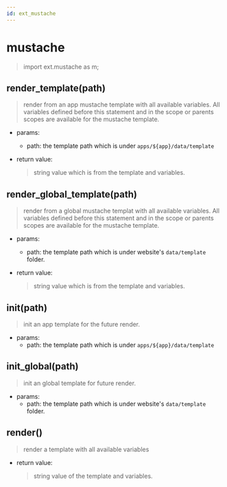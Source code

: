 ```yaml
---
id: ext_mustache
---
```

# mustache
> import ext.mustache as m;

## render_template(path)
> render from an app mustache template with all available variables. All variables defined before this statement and in the scope or parents scopes are available for the mustache template.

- params:
  - path: the template path which is under `apps/${app}/data/template`

- return value:
  > string value which is from the template and variables.


## render_global_template(path)
> render from a global mustache templat with all available variables. All variables defined before this statement and in the scope or parents scopes are available for the mustache template.

- params:
  - path: the template path which is under website's `data/template` folder.

- return value:
  > string value which is from the template and variables.

## init(path)
> init an app template for the future render.

- params:
  - path: the template path which is under `apps/${app}/data/template`

## init_global(path)
> init an global template for future render.
- params:
  - path: the template path which is under website's `data/template` folder.

## render()
> render a template with all available variables

- return value:
  > string value of the template and variables.
